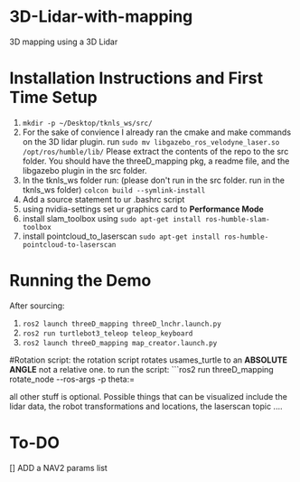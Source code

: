 # 3D-Lidar-with-mapping
3D mapping using a 3D Lidar

# Installation Instructions and First Time Setup

1) ```mkdir -p ~/Desktop/tknls_ws/src/```
3) For the sake of convience I already ran the cmake and make commands on the 3D lidar plugin. run ```sudo mv libgazebo_ros_velodyne_laser.so /opt/ros/humble/lib/```
   Please extract the contents of the repo to the src folder. You should have the threeD_mapping pkg, a readme file, and the libgazebo plugin in the src folder.
5) In the tknls_ws folder run: (please don't run in the src folder. run in the tknls_ws folder)
   ```colcon build --symlink-install```
6) Add a source statement to ur .bashrc script
7) using nvidia-settings set ur graphics card to **Performance Mode**
8) install slam_toolbox using ```sudo apt-get install ros-humble-slam-toolbox```
9) install pointcloud_to_laserscan ```sudo apt-get install ros-humble-pointcloud-to-laserscan```

# Running the Demo
After sourcing: 
1) ```ros2 launch threeD_mapping threeD_lnchr.launch.py```
2) ```ros2 run turtlebot3_teleop teleop_keyboard```
3) ```ros2 launch threeD_mapping map_creator.launch.py```

#Rotation script:
the rotation script rotates usames_turtle to an **ABSOLUTE ANGLE** not a relative one.
to run the script: ```ros2 run threeD_mapping rotate_node --ros-args -p theta:=<angle>

all other stuff is optional. Possible things that can be visualized include the lidar data, the robot transformations and locations, the laserscan topic ....

# To-DO
[] ADD a NAV2 params list

